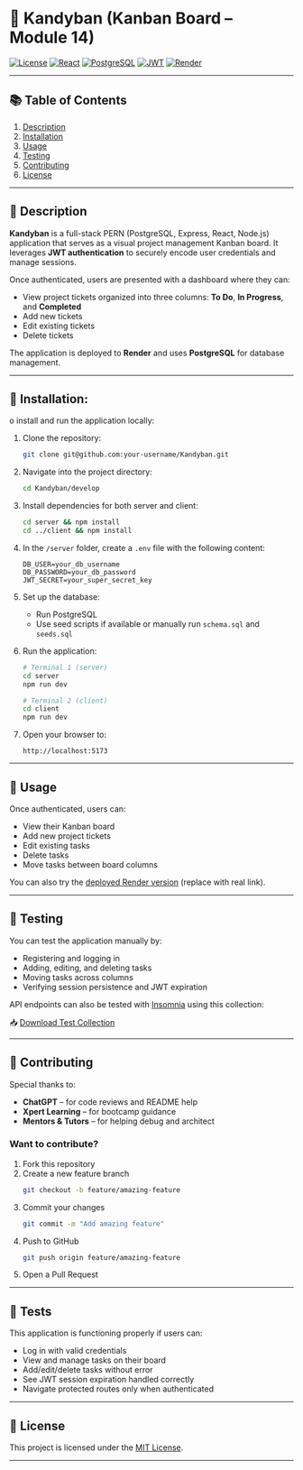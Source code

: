 # 🎯 Kandyban (Kanban Board – Module 14)

[![License](https://img.shields.io/badge/License-Apache_2.0-blue.svg)](https://opensource.org/licenses/Apache-2.0)
[![React](https://img.shields.io/badge/Frontend-React-blue.svg)](https://reactjs.org/)
[![PostgreSQL](https://img.shields.io/badge/Database-PostgreSQL-blue.svg)](https://www.postgresql.org/)
[![JWT](https://img.shields.io/badge/Auth-JWT-orange.svg)](https://jwt.io/)
[![Render](https://img.shields.io/badge/Deployed_on-Render-brightgreen.svg)](https://render.com)

---

## 📚 Table of Contents

1. [Description](#description)  
2. [Installation](#installation)  
3. [Usage](#usage)  
4. [Testing](#testing)  
5. [Contributing](#contributing)  
6. [License](#license)  

---

## 📝 Description

**Kandyban** is a full-stack PERN (PostgreSQL, Express, React, Node.js) application that serves as a visual project management Kanban board. It leverages **JWT authentication** to securely encode user credentials and manage sessions.

Once authenticated, users are presented with a dashboard where they can:

- View project tickets organized into three columns: **To Do**, **In Progress**, and **Completed**
- Add new tickets
- Edit existing tickets
- Delete tickets

The application is deployed to **Render** and uses **PostgreSQL** for database management.

---

## 🧠 Installation:

o install and run the application locally:

1. Clone the repository:

   ```bash
   git clone git@github.com:your-username/Kandyban.git
   ```

2. Navigate into the project directory:

   ```bash
   cd Kandyban/develop
   ```

3. Install dependencies for both server and client:

   ```bash
   cd server && npm install
   cd ../client && npm install
   ```

4. In the `/server` folder, create a `.env` file with the following content:

   ```env
   DB_USER=your_db_username
   DB_PASSWORD=your_db_password
   JWT_SECRET=your_super_secret_key
   ```

5. Set up the database:

   - Run PostgreSQL
   - Use seed scripts if available or manually run `schema.sql` and `seeds.sql`

6. Run the application:

   ```bash
   # Terminal 1 (server)
   cd server
   npm run dev

   # Terminal 2 (client)
   cd client
   npm run dev
   ```

7. Open your browser to:

   ```
   http://localhost:5173
   ```

---

## 🚀 Usage

Once authenticated, users can:

- View their Kanban board
- Add new project tickets
- Edit existing tasks
- Delete tasks
- Move tasks between board columns

You can also try the [deployed Render version](https://your-render-url.com) (replace with real link).

---

## 🧪 Testing

You can test the application manually by:

- Registering and logging in
- Adding, editing, and deleting tasks
- Moving tasks across columns
- Verifying session persistence and JWT expiration

API endpoints can also be tested with [Insomnia](https://insomnia.rest/) using this collection:

📥 [Download Test Collection](https://static.bc-edx.com/coding/software-dev/14-Full-Stack-React/assets/Insomnia_M14_Challenge.zip)

---

## 🤝 Contributing

Special thanks to:

- **ChatGPT** – for code reviews and README help  
- **Xpert Learning** – for bootcamp guidance  
- **Mentors & Tutors** – for helping debug and architect

### Want to contribute?

1. Fork this repository  
2. Create a new feature branch  
   ```bash
   git checkout -b feature/amazing-feature
   ```
3. Commit your changes  
   ```bash
   git commit -m "Add amazing feature"
   ```
4. Push to GitHub  
   ```bash
   git push origin feature/amazing-feature
   ```
5. Open a Pull Request

---

## 🧪 Tests

This application is functioning properly if users can:

- Log in with valid credentials
- View and manage tasks on their board
- Add/edit/delete tasks without error
- See JWT session expiration handled correctly
- Navigate protected routes only when authenticated

---

## 🪪 License

This project is licensed under the [MIT License](https://opensource.org/licenses/MIT).

---
